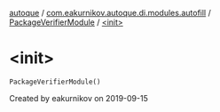[autoque](../../index.md) / [com.eakurnikov.autoque.di.modules.autofill](../index.md) / [PackageVerifierModule](index.md) / [&lt;init&gt;](./-init-.md)

# &lt;init&gt;

`PackageVerifierModule()`

Created by eakurnikov on 2019-09-15

